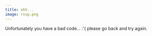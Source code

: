 ```yaml
---
title: ohh...
image: rsvp.png
---
```


Unfortunately you have a bad code...  :'( please go back and try again.
